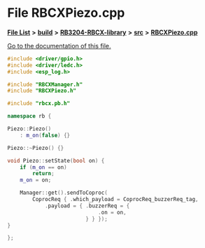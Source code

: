 
# File RBCXPiezo.cpp

[**File List**](files.md) **>** [**build**](dir_4fef79e7177ba769987a8da36c892c5f.md) **>** [**RB3204-RBCX-library**](dir_6e2f6bf38ad600996f360c484704d30b.md) **>** [**src**](dir_2fb57cfb6554052417264f60890e0af6.md) **>** [**RBCXPiezo.cpp**](RBCXPiezo_8cpp.md)

[Go to the documentation of this file.](RBCXPiezo_8cpp.md) 


````cpp
#include <driver/gpio.h>
#include <driver/ledc.h>
#include <esp_log.h>

#include "RBCXManager.h"
#include "RBCXPiezo.h"

#include "rbcx.pb.h"

namespace rb {

Piezo::Piezo()
    : m_on(false) {}

Piezo::~Piezo() {}

void Piezo::setState(bool on) {
    if (m_on == on)
        return;
    m_on = on;

    Manager::get().sendToCoproc(
        CoprocReq { .which_payload = CoprocReq_buzzerReq_tag,
            .payload = { .buzzerReq = {
                             .on = on,
                         } } });
}

};
````

